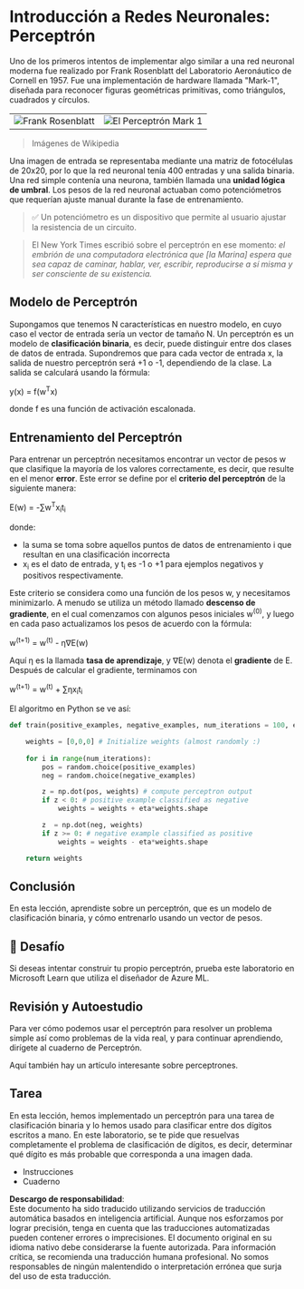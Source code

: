 # Introducción a Redes Neuronales: Perceptrón

Uno de los primeros intentos de implementar algo similar a una red neuronal moderna fue realizado por Frank Rosenblatt del Laboratorio Aeronáutico de Cornell en 1957. Fue una implementación de hardware llamada "Mark-1", diseñada para reconocer figuras geométricas primitivas, como triángulos, cuadrados y círculos.

|      |      |
|--------------|-----------|
|<img src='images/Rosenblatt-wikipedia.jpg' alt='Frank Rosenblatt'/> | <img src='images/Mark_I_perceptron_wikipedia.jpg' alt='El Perceptrón Mark 1' />|

> Imágenes de Wikipedia

Una imagen de entrada se representaba mediante una matriz de fotocélulas de 20x20, por lo que la red neuronal tenía 400 entradas y una salida binaria. Una red simple contenía una neurona, también llamada una **unidad lógica de umbral**. Los pesos de la red neuronal actuaban como potenciómetros que requerían ajuste manual durante la fase de entrenamiento.

> ✅ Un potenciómetro es un dispositivo que permite al usuario ajustar la resistencia de un circuito.

> El New York Times escribió sobre el perceptrón en ese momento: *el embrión de una computadora electrónica que [la Marina] espera que sea capaz de caminar, hablar, ver, escribir, reproducirse a sí misma y ser consciente de su existencia.*

## Modelo de Perceptrón

Supongamos que tenemos N características en nuestro modelo, en cuyo caso el vector de entrada sería un vector de tamaño N. Un perceptrón es un modelo de **clasificación binaria**, es decir, puede distinguir entre dos clases de datos de entrada. Supondremos que para cada vector de entrada x, la salida de nuestro perceptrón será +1 o -1, dependiendo de la clase. La salida se calculará usando la fórmula:

y(x) = f(w<sup>T</sup>x)

donde f es una función de activación escalonada.

## Entrenamiento del Perceptrón

Para entrenar un perceptrón necesitamos encontrar un vector de pesos w que clasifique la mayoría de los valores correctamente, es decir, que resulte en el menor **error**. Este error se define por el **criterio del perceptrón** de la siguiente manera:

E(w) = -∑w<sup>T</sup>x<sub>i</sub>t<sub>i</sub>

donde:

* la suma se toma sobre aquellos puntos de datos de entrenamiento i que resultan en una clasificación incorrecta
* x<sub>i</sub> es el dato de entrada, y t<sub>i</sub> es -1 o +1 para ejemplos negativos y positivos respectivamente.

Este criterio se considera como una función de los pesos w, y necesitamos minimizarlo. A menudo se utiliza un método llamado **descenso de gradiente**, en el cual comenzamos con algunos pesos iniciales w<sup>(0)</sup>, y luego en cada paso actualizamos los pesos de acuerdo con la fórmula:

w<sup>(t+1)</sup> = w<sup>(t)</sup> - η∇E(w)

Aquí η es la llamada **tasa de aprendizaje**, y ∇E(w) denota el **gradiente** de E. Después de calcular el gradiente, terminamos con

w<sup>(t+1)</sup> = w<sup>(t)</sup> + ∑ηx<sub>i</sub>t<sub>i</sub>

El algoritmo en Python se ve así:

```python
def train(positive_examples, negative_examples, num_iterations = 100, eta = 1):

    weights = [0,0,0] # Initialize weights (almost randomly :)
        
    for i in range(num_iterations):
        pos = random.choice(positive_examples)
        neg = random.choice(negative_examples)

        z = np.dot(pos, weights) # compute perceptron output
        if z < 0: # positive example classified as negative
            weights = weights + eta*weights.shape

        z  = np.dot(neg, weights)
        if z >= 0: # negative example classified as positive
            weights = weights - eta*weights.shape

    return weights
```

## Conclusión

En esta lección, aprendiste sobre un perceptrón, que es un modelo de clasificación binaria, y cómo entrenarlo usando un vector de pesos.

## 🚀 Desafío

Si deseas intentar construir tu propio perceptrón, prueba este laboratorio en Microsoft Learn que utiliza el diseñador de Azure ML.

## Revisión y Autoestudio

Para ver cómo podemos usar el perceptrón para resolver un problema simple así como problemas de la vida real, y para continuar aprendiendo, dirígete al cuaderno de Perceptrón.

Aquí también hay un artículo interesante sobre perceptrones.

## Tarea

En esta lección, hemos implementado un perceptrón para una tarea de clasificación binaria y lo hemos usado para clasificar entre dos dígitos escritos a mano. En este laboratorio, se te pide que resuelvas completamente el problema de clasificación de dígitos, es decir, determinar qué dígito es más probable que corresponda a una imagen dada.

* Instrucciones
* Cuaderno

**Descargo de responsabilidad**:  
Este documento ha sido traducido utilizando servicios de traducción automática basados en inteligencia artificial. Aunque nos esforzamos por lograr precisión, tenga en cuenta que las traducciones automatizadas pueden contener errores o imprecisiones. El documento original en su idioma nativo debe considerarse la fuente autorizada. Para información crítica, se recomienda una traducción humana profesional. No somos responsables de ningún malentendido o interpretación errónea que surja del uso de esta traducción.